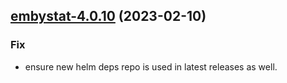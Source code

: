 

## [embystat-4.0.10](https://github.com/truecharts/charts/compare/embystat-4.0.9...embystat-4.0.10) (2023-02-10)

### Fix

- ensure new helm deps repo is used in latest releases as well.
  
  